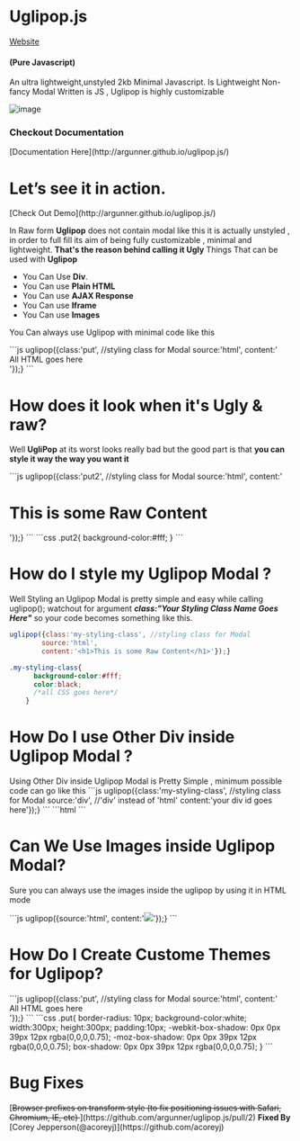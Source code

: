 # Uglipop.js
[Website](http://argunner.github.io/uglipop.js/)
<h4>(Pure Javascript)</h4>
An ultra lightweight,unstyled 2kb Minimal Javascript.
Is Lightweight Non-fancy Modal Written is JS , Uglipop is highly customizable

![image](https://github.com/argunner/Uglipop.js/blob/master/shot.png)

<h3>Checkout Documentation</h3>
[Documentation Here](http://argunner.github.io/uglipop.js/)

<h1>Let’s see it in action.</h1>
[Check Out Demo](http://argunner.github.io/uglipop.js/)
<p>In Raw form <strong>Uglipop</strong> does not contain modal like this it is actually unstyled , in order to full fill its aim of being fully customizable , minimal and lightweight.
<strong>That's the reason behind calling it Ugly</strong>
Things That can be used with <strong>Uglipop</strong>
<ul>
<li>You Can Use <strong>Div</strong>.</li>
<li>You Can use <strong>Plain HTML</strong></li>
<li>You Can use <strong>AJAX Response</strong></li>
<li>You Can use <strong>Iframe</strong></li>
<li>You Can use <strong>Images</strong></li>
</ul>
<p>You Can always use Uglipop with minimal code like this</p>
```js
uglipop({class:'put', //styling class for Modal
        source:'html',
        content:'<div> All HTML goes here </div>'});}
```
<h1>How does it look when it's Ugly & raw?</h1>
<p>Well <strong>UgliPop</strong> at its worst looks really bad but the good part is that <strong> you can style it way the way you want it </strong></p>
```js
uglipop({class:'put2', //styling class for Modal
        source:'html',
        content:'<h1>This is some Raw Content</h1>'});}
```
```css
.put2{
      background-color:#fff;
    }
```
<h1>How do I style my Uglipop Modal ?</h1>
Well Styling an Uglipop Modal is pretty simple and easy
    while calling uglipop(); watchout for argument <strong>  <em>class:"Your Styling Class Name Goes Here"</em></strong> so your code becomes something like this.
    
```js
uglipop({class:'my-styling-class', //styling class for Modal
        source:'html',
        content:'<h1>This is some Raw Content</h1>'});}
```
```css
.my-styling-class{
      background-color:#fff;
      color:black;
      /*all CSS goes here*/
    }
```
<h1>How Do I use Other Div inside Uglipop Modal ?</h1>
Using Other Div inside Uglipop Modal is Pretty Simple , minimum possible code can go like this
```js
uglipop({class:'my-styling-class', //styling class for Modal
        source:'div', //'div' instead of 'html'
        content:'your div id goes here'});}
```
```html
<div id='some-div-id' style='display:none;'>
        other html goes here .....
        </div>
```
<h1>Can We Use Images inside Uglipop Modal?</h1>
<p>Sure you can always use the images inside the uglipop by using it in HTML mode </p>
```js
uglipop({source:'html',
        content:'<img src="url-goes-here"></img>'});}
```
<h1>How Do I Create Custome Themes for Uglipop?</h1>
```js
uglipop({class:'put', //styling class for Modal
        source:'html',
        content:'<div> All HTML goes here </div>'});}
```
```css
.put{
      border-radius: 10px;
      background-color:white;
      width:300px;
      height:300px;
      padding:10px;
     -webkit-box-shadow: 0px 0px 39px 12px rgba(0,0,0,0.75);
-moz-box-shadow: 0px 0px 39px 12px rgba(0,0,0,0.75);
box-shadow: 0px 0px 39px 12px rgba(0,0,0,0.75);
    }
```

<h1>Bug Fixes</h1>
[<strike>Browser prefixes on transform style (to fix positioning issues with Safari, Chromium, IE, etc) </strike>](https://github.com/argunner/uglipop.js/pull/2) <strong> Fixed By</strong> [Corey Jepperson(@acoreyj)](https://github.com/acoreyj)

